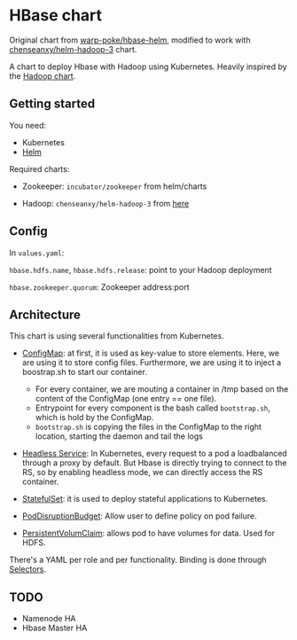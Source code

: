 # HBase chart

Original chart from [warp-poke/hbase-helm](https://github.com/warp-poke/hbase-helm), modified to work with [chenseanxy/helm-hadoop-3](https://github.com/chenseanxy/helm-hadoop-3) chart.

A chart to deploy Hbase with Hadoop using Kubernetes. Heavily inspired by the [Hadoop chart](https://github.com/kubernetes/charts/tree/master/stable/hadoop).

## Getting started

You need:

* Kubernetes
* [Helm](https://helm.sh/)

Required charts: 

 * Zookeeper: `incubator/zookeeper` from helm/charts

 * Hadoop: `chenseanxy/helm-hadoop-3` from [here](https://github.com/chenseanxy/helm-hadoop-3)

## Config

In `values.yaml`:

`hbase.hdfs.name`, `hbase.hdfs.release`: point to your Hadoop deployment

`hbase.zookeeper.quorum`: Zookeeper address:port

## Architecture

This chart is using several functionalities from Kubernetes.

* [ConfigMap](https://kubernetes.io/docs/tasks/configure-pod-container/configure-pod-configmap/): at first, it is used as key-value to store elements. Here, we are using it to store config files. Furthermore, we are using it to inject a boostrap.sh to start our container.

  * For every container, we are mouting a container in /tmp based on the content of the ConfigMap (one entry == one file).
  * Entrypoint for every component is the bash called `bootstrap.sh`, which is hold by the ConfigMap.
  * `bootstrap.sh` is copying the files in the ConfigMap to the right location, starting the daemon and tail the logs

* [Headless Service](https://kubernetes.io/docs/concepts/services-networking/service/#headless-services): In Kubernetes, every request to a pod a loadbalanced through a proxy by default. But Hbase is directly trying to connect to the RS, so by enabling headless mode, we can directly access the RS container.

* [StatefulSet](https://kubernetes.io/docs/concepts/workloads/controllers/statefulset/): it is used to deploy stateful applications to Kubernetes.

* [PodDisruptionBudget](https://kubernetes.io/docs/concepts/workloads/pods/disruptions/): Allow user to define policy on pod failure.

* [PersistentVolumClaim](https://kubernetes.io/docs/concepts/storage/persistent-volumes/): allows pod to have volumes for data. Used for HDFS.

There's a YAML per role and per functionality. Binding is done through [Selectors](https://kubernetes.io/docs/concepts/overview/working-with-objects/labels/).

## TODO

* Namenode HA
* Hbase Master HA